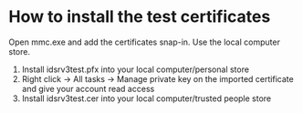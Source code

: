 # How to install the test certificates #

Open mmc.exe and add the certificates snap-in. Use the local computer store.

1. Install idsrv3test.pfx into your local computer/personal store
2. Right click -> All tasks -> Manage private key on the imported certificate and give your account read access
3. Install idsrv3test.cer into your local computer/trusted people store

